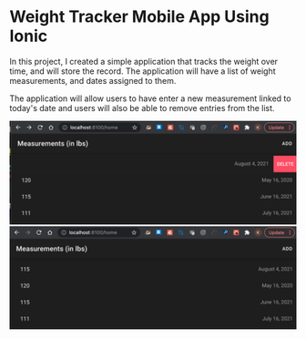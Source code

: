 # Weight Tracker Mobile App Using Ionic

In this project, I created a simple application that tracks the weight over time, and will store the record. The application will have a list of weight measurements, and dates assigned to them.

The application will allow users to have enter a new measurement linked to today's date and users will also be able to remove entries from the list. 

![alt text](./images/delete.png)
![alt text](./images/app.png)